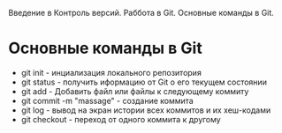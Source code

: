 Введение в Контроль версий. Раббота в Git. Основные команды в Git.

# Основные команды в Git

* git init - инциализация локального репозитория
* git status - получить иформацию от Git о его текущем состоянии
* git add - Добавить файл или файлы к следующему коммиту
* git commit -m "massage" - создание коммита
* git log - вывод на экран истории всех коммитов и их хеш-кодами
* git checkout - переход от одного коммита к другому
